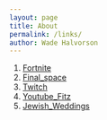 ```yaml
---
layout: page
title: About
permalink: /links/
author: Wade Halvorson
---
```


1. [Fortnite][fortnite]
2. [Final_space][final_space]
3. [Twitch][twitch]
4. [Youtube_Fitz][youtube_fits]
5. [Jewish_Weddings][jewish_weddings]

[fortnite]: https://www.epicgames.com/site/en-US/home
[final_space]: http://www.tbs.com/shows/final-space
[twitch]: https://www.twitch.tv/
[youtube_fits]: https://www.youtube.com/fitz
[jewish_weddings]: https://www.theknot.com/content/jewish-wedding-ceremony-rituals
